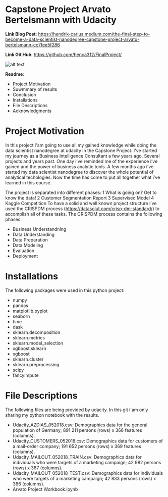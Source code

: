 Capstone Project Arvato Bertelsmann with Udacity
==========
**Link Blog Post**: 
https://hendrik-carius.medium.com/the-final-step-to-become-a-data-scientist-nanodegree-capstone-project-arvato-bertelsmann-cc7fee5f286

**Link Git Hub**: 
https://github.com/henca312/FinalProject/


![alt text](https://www.roadtovr.com/wp-content/uploads/2017/10/udacity-logo.png)


**Readme**:
- Project Motivation
- Suwmmary of results
- Conclusion
- Installations
- File Descriptions
- Acknowledgments

Project Motivation
==========
In this project i'am going to use all my gained knowledge while doing the data scientist nanodegree at udacity in the Capstone Project. I've started my journey as a Business Intelligence Consultant a few years ago. Several projects and years past. One day i’ve reminded me of the experience i’ve gained and the power of business analytic tools. A few months ago i’ve started my data scientist nanodegree to discover the whole potential of analytical techologies. Now the time has come to put all together what i’ve learned in this course.

The project is separated into different phases:
1 What is going on? Get to know the data!
2 Customer Segmentation Report
3 Supervised Model
4 Kaggle Competition
To have a solid and well known project structure i’ve used the CRISPDM process (https://datasolut.com/crisp-dm-standard/) to accomplish all of these tasks. The CRISPDM process contains the following phases:
* Business Understandning
* Data Understanding
* Data Preparation
* Data Modeling
* Evaluation
* Deployment

Installations
==========
The following packages were used in this python project:
* numpy 
* pandas
* matplotlib.pyplot
* seaborn 
* time
* dask 
* sklearn.decomposition
* sklearn.metrics 
* sklearn.model_selection  
* xgboost.sklearn   
* xgboost  
* sklearn.cluster  
* sklearn.preprocessing 
* scipy 
* fancyimpute 


File Descriptions
==========
The following files are being provided by udacity. In this git i'am only sharing my python notebook with the results.
* Udacity_AZDIAS_052018.csv: Demographics data for the general population of Germany; 891 211 persons (rows) x 366 features (columns).
* Udacity_CUSTOMERS_052018.csv: Demographics data for customers of a mail-order company; 191 652 persons (rows) x 369 features (columns).
* Udacity_MAILOUT_052018_TRAIN.csv: Demographics data for individuals who were targets of a marketing campaign; 42 982 persons (rows) x 367 (columns).
* Udacity_MAILOUT_052018_TEST.csv: Demographics data for individuals who were targets of a marketing campaign; 42 833 persons (rows) x 366 (columns).
* Arvato Project Workbook.ipynb







